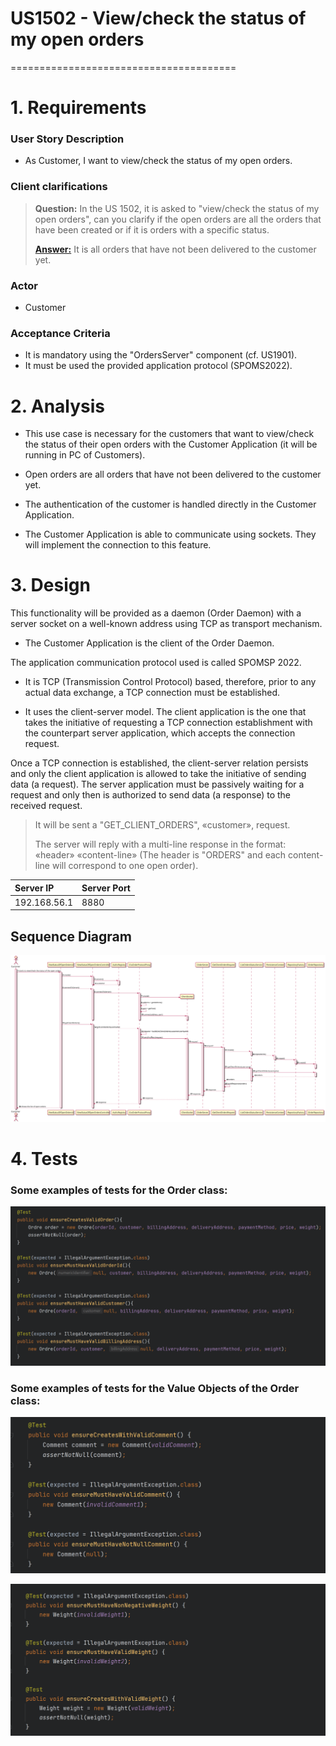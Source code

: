 # US1502 - View/check the status of my open orders
=======================================

# 1. Requirements

### User Story Description

* As Customer, I want to view/check the status of my open orders.

### Client clarifications

> **Question:** In the US 1502, it is asked to "view/check the status of my 
> open orders", can you clarify if the open orders are all the orders that have
> been created or if it is orders with a specific status.
>
> [**Answer:**](https://moodle.isep.ipp.pt/mod/forum/discuss.php?d=16984#p21765) It 
> is all orders that have not been delivered to the customer yet.


### Actor 
*  Customer

### Acceptance Criteria 

* It is mandatory using the "OrdersServer" component (cf. US1901).
* It must be used the provided application protocol (SPOMS2022).

# 2. Analysis

- This use case is necessary for the customers that want to view/check the 
  status of their open orders with the Customer Application (it will be running
  in PC of Customers).

- Open orders are all orders that have not been delivered to the customer yet.

- The authentication of the customer is handled directly in the Customer 
  Application.

- The Customer Application is able to communicate using sockets. They will
  implement the connection to this feature.

# 3. Design

This functionality will be provided as a daemon (Order Daemon) with a server socket 
on a well-known address using TCP as transport mechanism. 

* The Customer Application is the client of the Order Daemon.

The application communication protocol used is called SPOMSP 2022.

* It is TCP (Transmission Control Protocol) based, therefore, prior to any actual data exchange, a
TCP connection must be established.

* It uses the client-server model. The client application is the one that takes the initiative of
requesting a TCP connection establishment with the counterpart server application, which
accepts the connection request.

Once a TCP connection is established, the client-server relation persists and only the client
application is allowed to take the initiative of sending data (a request). The server application
must be passively waiting for a request and only then is authorized to send data (a response)
to the received request.
> It will be sent a "GET_CLIENT_ORDERS", «customer», request. 
> 
> The server will reply with a multi-line response in the format: «header» «content-line» (The header is "ORDERS" and 
each content-line will correspond to one open order).

| Server IP    | Server Port |
|:-------------|:----------- |
| 192.168.56.1 |8880         |

## Sequence Diagram

![US1502_SD.svg](US1502_SD.svg)

# 4. Tests

### Some examples of tests for the Order class:

![orderTests.png](orderTests.png)

### Some examples of tests for the Value Objects of the Order class:

![commentTests.png](commentTests.png)

![weightTests.png](weightTests.png)
